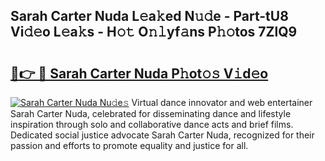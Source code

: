 ## Sarah Carter Nuda L𝚎a𝚔ed N𝚞𝚍e - Part-tU8 Vi𝚍𝚎o L𝚎a𝚔s - H𝚘𝚝 O𝚗𝚕yf𝚊ns P𝚑𝚘tos 7ZlQ9

# <h2><a href="http://kf3z0xg.oniu.top/?m=Sarah+Carter+Nuda">🔗👉 🔴 Sarah Carter Nuda P𝚑ot𝚘𝚜 V𝚒d𝚎o</a></h2>

[![Sarah Carter Nuda Nu𝚍e𝚜](https://i.imgur.com/0qMVB7G.gif)](http://kf3z0xg.oniu.top/?m=Sarah+Carter+Nuda)
Virtual dance innovator and web entertainer Sarah Carter Nuda, celebrated for disseminating dance and lifestyle inspiration through solo and collaborative dance acts and brief films. Dedicated social justice advocate Sarah Carter Nuda, recognized for their passion and efforts to promote equality and justice for all.  
